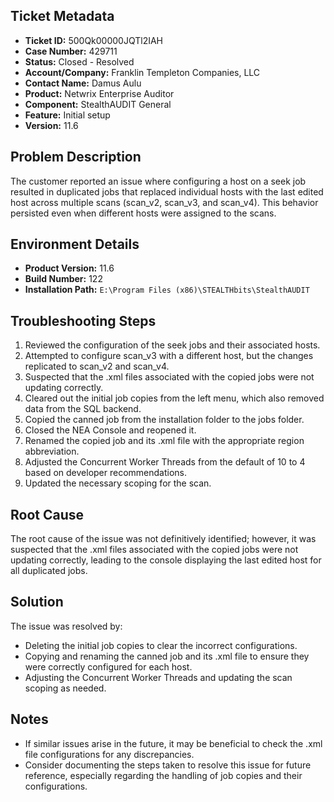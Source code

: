## Ticket Metadata
- **Ticket ID:** 500Qk00000JQTl2IAH
- **Case Number:** 429711
- **Status:** Closed - Resolved
- **Account/Company:** Franklin Templeton Companies, LLC
- **Contact Name:** Damus Aulu
- **Product:** Netwrix Enterprise Auditor
- **Component:** StealthAUDIT General
- **Feature:** Initial setup
- **Version:** 11.6

## Problem Description
The customer reported an issue where configuring a host on a seek job resulted in duplicated jobs that replaced individual hosts with the last edited host across multiple scans (scan_v2, scan_v3, and scan_v4). This behavior persisted even when different hosts were assigned to the scans.

## Environment Details
- **Product Version:** 11.6
- **Build Number:** 122
- **Installation Path:** `E:\Program Files (x86)\STEALTHbits\StealthAUDIT`

## Troubleshooting Steps
1. Reviewed the configuration of the seek jobs and their associated hosts.
2. Attempted to configure scan_v3 with a different host, but the changes replicated to scan_v2 and scan_v4.
3. Suspected that the .xml files associated with the copied jobs were not updating correctly.
4. Cleared out the initial job copies from the left menu, which also removed data from the SQL backend.
5. Copied the canned job from the installation folder to the jobs folder.
6. Closed the NEA Console and reopened it.
7. Renamed the copied job and its .xml file with the appropriate region abbreviation.
8. Adjusted the Concurrent Worker Threads from the default of 10 to 4 based on developer recommendations.
9. Updated the necessary scoping for the scan.

## Root Cause
The root cause of the issue was not definitively identified; however, it was suspected that the .xml files associated with the copied jobs were not updating correctly, leading to the console displaying the last edited host for all duplicated jobs.

## Solution
The issue was resolved by:
- Deleting the initial job copies to clear the incorrect configurations.
- Copying and renaming the canned job and its .xml file to ensure they were correctly configured for each host.
- Adjusting the Concurrent Worker Threads and updating the scan scoping as needed.

## Notes
- If similar issues arise in the future, it may be beneficial to check the .xml file configurations for any discrepancies.
- Consider documenting the steps taken to resolve this issue for future reference, especially regarding the handling of job copies and their configurations.